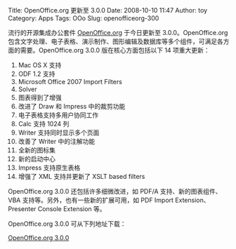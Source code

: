 Title: OpenOffice.org 更新至 3.0.0
Date: 2008-10-10 11:47
Author: toy
Category: Apps
Tags: OOo
Slug: openofficeorg-300

流行的开源集成办公套件 [OpenOffice.org](http://www.openoffice.org)
于今日更新至 3.0.0。OpenOffice.org
包含文字处理、电子表格、演示制作、图形编辑及数据库等多个组件，可满足各方面的需要。OpenOffice.org
3.0.0 版在核心方面包括以下 14 项重大更新：

1.  Mac OS X 支持
2.  ODF 1.2 支持
3.  Microsoft Office 2007 Import Filters
4.  Solver
5.  图表得到了增强
6.  改进了 Draw 和 Impress 中的裁剪功能
7.  电子表格支持多用户协同工作
8.  Calc 支持 1024 列
9.  Writer 支持同时显示多个页面
10. 改善了 Writer 中的注解功能
11. 全新的图标集
12. 新的启动中心
13. Impress 支持原生表格
14. 增强了 XML 支持并更新了 XSLT based filters

OpenOffice.org 3.0.0 还包括许多细微改进，如 PDF/A
支持、新的图表组件、VBA 支持等。另外，也有一些新的扩展可用，如 PDF
Import Extension、Presenter Console Extension 等。

OpenOffice.org 3.0.0 可从下列地址下载：

[OpenOffice.org
3.0.0](http://ftp-atl.osuosl.org/pub/openoffice/stable/3.0.0/)

